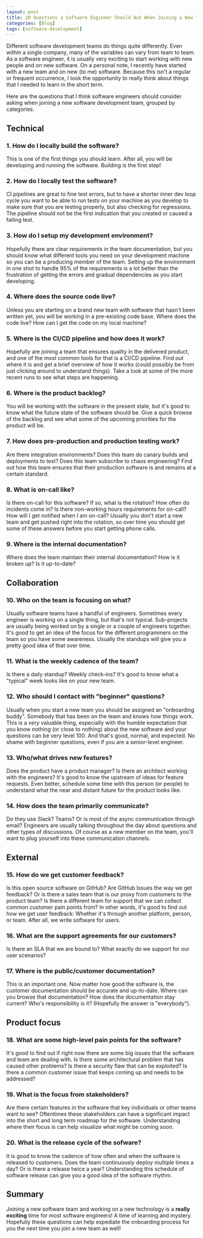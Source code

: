 ```yaml
---
layout: post
title: 20 Questions a Software Engineer Should Ask When Joining a New Team
categories: [Blog]
tags: [software-development]
---
```


Different software development teams do things quite differently. Even within a single company, many of the variables can vary from team to team. As a software engineer, it is usually very exciting to start working with new people and on new software. On a personal note, I recently have started with a new team and on new (to me) software. Because this isn't a regular or frequent occurrence, I took the opportunity to really think about things that I needed to learn in the short term.

Here are the questions that I think software engineers should consider asking when joining a new software development team, grouped by categories.

## Technical

### 1. How do I locally build the software?

This is one of the first things you should learn. After all, you will be developing and running the software. Building is the first step!

### 2. How do I locally test the software?

CI pipelines are great to fine test errors, but to have a shorter inner dev loop cycle you want to be able to run tests on your machine as you develop to make sure that you are testing properly, but also checking for regressions. The pipeline should not be the first indication that you created or caused a failing test.

### 3. How do I setup my development environment?

Hopefully there are clear requirements in the team documentation, but you should know what different tools you need on your development machine so you can be a producing member of the team. Setting up the environment in one shot to handle 95% of the requirements is a lot better than the frustration of getting the errors and gradual dependencies as you start developing.

### 4. Where does the source code live?

Unless you are starting on a brand new team with software that hasn't been written yet, you will be working in a pre-existing code base. Where does the code live? How can I get the code on my local machine?

### 5. Where is the CI/CD pipeline and how does it work?

Hopefully are joining a team that ensures quality in the delivered product, and one of the most common tools for that is a CI/CD pipeline. Find out where it is and get a brief overview of how it works (could possibly be from just clicking around to understand things). Take a look at some of the more recent runs to see what steps are happening.

### 6. Where is the product backlog?

You will be working with the software in the present state, but it's good to know what the future state of the software should be. Give a quick browse of the backlog and see what some of the upcoming priorities for the product will be.

### 7. How does pre-production and production testing work?

Are there integration environments? Does this team do canary builds and deployments to test? Does this team subscribe to chaos engineering? Find out how this team ensures that their production software is and remains at a certain standard.

### 8. What is on-call like?

Is there on-call for this software? If so, what is the rotation? How often do incidents come in? Is there non-working hours requirements for on-call? How will I get notified when I am on-call? Usually you don't start a new team and get pushed right into the rotation, so over time you should get some of these answers before you start getting phone calls.

### 9. Where is the internal documentation?

Where does the team maintain their internal documentation? How is it broken up? Is it up-to-date?

## Collaboration

### 10. Who on the team is focusing on what?

Usually software teams have a handful of engineers. Sometimes every engineer is working on a single thing, but that's not typical. Sub-projects are usually being worked on by a single or a couple of engineers together. It's good to get an idea of the focus for the different programmers on the team so you have some awareness. Usually the standups will give you a pretty good idea of that over time.

### 11. What is the weekly cadence of the team?

Is there a daily standup? Weekly check-ins? It's good to know what a "typical" week looks like on your new team.

### 12. Who should I contact with "beginner" questions?

Usually when you start a new team you should be assigned an "onboarding buddy". Somebody that has been on the team and knows how things work. This is a *very* valuable thing, especially with the humble expectation that you know nothing (or close to nothing) about the new software and your questions can be very level 100. And that's good, normal, and expected. No shame with beginner questions, even if you are a senior-level engineer.

### 13. Who/what drives new features?

Does the product have a product manager? Is there an architect working with the engineers? It's good to know the upstream of ideas for feature requests. Even better, schedule some time with this person (or people) to understand what the near and distant future for the product looks like.

### 14. How does the team primarily communicate?

Do they use Slack? Teams? Or is most of the async communication through email? Engineers are usually talking throughout the day about questions and other types of discussions. Of course as a new member on the team, you'll want to plug yourself into these communication channels.

## External

### 15. How do we get customer feedback?

Is this open source software on GitHub? Are GitHub Issues the way we get feedback? Or is there a sales team that is our proxy from customers to the product team? Is there a different team for support that we can collect common customer pain points from? In other words, it's good to find out how we get user feedback: Whether it's through another platform, person, or team. After all, we write software for users.

### 16. What are the support agreements for our customers?

Is there an SLA that we are bound to? What exactly do we support for our user scenarios?

### 17. Where is the public/customer documentation?

This is an important one. Now matter how good the software is, the customer documentation should be accurate and up-to-date. Where can you browse that documentation? How does the documentation stay current? Who's responsibility is it? (Hopefully the answer is "everybody").

## Product focus

### 18. What are some high-level pain points for the software?

It's good to find out if right now there are some big issues that the software and team are dealing with. Is there some architectural problem that has caused other problems? Is there a security flaw that can be exploited? Is there a common customer issue that keeps coming up and needs to be addressed?

### 19. What is the focus from stakeholders?

Are there certain features in the software that key individuals or other teams want to see? Oftentimes these stakeholders can have a significant impact into the short and long term roadmap for the software. Understanding where their focus is can help visualize what might be coming soon.

### 20. What is the release cycle of the sofware?

It is good to know the cadence of how often and when the software is released to customers. Does the team continuously deploy multiple times a day? Or is there a release twice a year? Understanding this schedule of software release can give you a good idea of the software rhythm.

## Summary

Joining a new software team and working on a new technology is a **really exciting** time for most software engineers! A time of learning and mystery. Hopefully these questions can help expediate the onboarding process for you the next time you join a new team as well!
